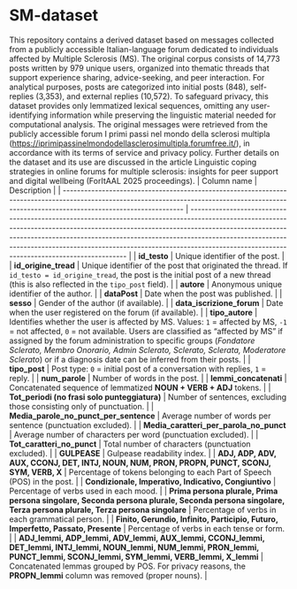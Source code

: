 # SM-dataset
This repository contains a derived dataset based on messages collected from a publicly accessible Italian-language forum dedicated to individuals affected by Multiple Sclerosis (MS).
The original corpus consists of 14,773 posts written by 979 unique users, organized into thematic threads that support experience sharing, advice-seeking, and peer interaction. For analytical purposes, posts are categorized into initial posts (848), self-replies (3,353), and external replies (10,572).
To safeguard privacy, this dataset provides only lemmatized lexical sequences, omitting any user-identifying information while preserving the linguistic material needed for computational analysis.
The original messages were retrieved from the publicly accessible forum I primi passi nel mondo della sclerosi multipla (https://iprimipassinelmondodellasclerosimultipla.forumfree.it/), in accordance with its terms of service and privacy policy.
Further details on the dataset and its use are discussed in the article Linguistic coping strategies in online forums for multiple sclerosis: insights for peer support and digital wellbeing (ForItAAL 2025 proceedings).
| Column name                                                                                                                                                                                    | Description                                                                                                                                                                                                                                                                                                                                                                          |
| ---------------------------------------------------------------------------------------------------------------------------------------------------------------------------------------------- | ------------------------------------------------------------------------------------------------------------------------------------------------------------------------------------------------------------------------------------------------------------------------------------------------------------------------------------------------------------------------------------ |
| **id\_testo**                                                                                                                                                                                  | Unique identifier of the post.                                                                                                                                                                                                                                                                                                                                                       |
| **id\_origine\_tread**                                                                                                                                                                         | Unique identifier of the post that originated the thread. If `id_testo = id_origine_tread`, the post is the initial post of a new thread (this is also reflected in the `tipo_post` field).                                                                                                                                                                                          |
| **autore**                                                                                                                                                                                     | Anonymous unique identifier of the author.                                                                                                                                                                                                                                                                                                                                           |
| **dataPost**                                                                                                                                                                                   | Date when the post was published.                                                                                                                                                                                                                                                                                                                                                    |
| **sesso**                                                                                                                                                                                      | Gender of the author (if available).                                                                                                                                                                                                                                                                                                                                                 |
| **data\_iscrizione\_forum**                                                                                                                                                                    | Date when the user registered on the forum (if available).                                                                                                                                                                                                                                                                                                                           |
| **tipo\_autore**                                                                                                                                                                               | Identifies whether the user is affected by MS. Values: `1` = affected by MS, `-1` = not affected, `0` = not available. Users are classified as “affected by MS” if assigned by the forum administration to specific groups (*Fondatore Sclerato, Membro Onorario, Admin Sclerato, Sclerato, Sclerata, Moderatore Sclerato*) or if a diagnosis date can be inferred from their posts. |
| **tipo\_post**                                                                                                                                                                                 | Post type: `0` = initial post of a conversation with replies, `1` = reply.                                                                                                                                                                                                                                                                                                           |
| **num\_parole**                                                                                                                                                                                | Number of words in the post.                                                                                                                                                                                                                                                                                                                                                         |
| **lemmi\_concatenati**                                                                                                                                                                         | Concatenated sequence of lemmatized **NOUN + VERB + ADJ** tokens.                                                                                                                                                                                                                                                                                                                    |
| **Tot\_periodi (no frasi solo punteggiatura)**                                                                                                                                                 | Number of sentences, excluding those consisting only of punctuation.                                                                                                                                                                                                                                                                                                                 |
| **Media\_parole\_no\_punct\_per\_sentence**                                                                                                                                                    | Average number of words per sentence (punctuation excluded).                                                                                                                                                                                                                                                                                                                         |
| **Media\_caratteri\_per\_parola\_no\_punct**                                                                                                                                                   | Average number of characters per word (punctuation excluded).                                                                                                                                                                                                                                                                                                                        |
| **Tot\_caratteri\_no\_punct**                                                                                                                                                                  | Total number of characters (punctuation excluded).                                                                                                                                                                                                                                                                                                                                   |
| **GULPEASE**                                                                                                                                                                                   | Gulpease readability index.                                                                                                                                                                                                                                                                                                                                                          |
| **ADJ, ADP, ADV, AUX, CCONJ, DET, INTJ, NOUN, NUM, PRON, PROPN, PUNCT, SCONJ, SYM, VERB, X**                                                                                                   | Percentage of tokens belonging to each Part of Speech (POS) in the post.                                                                                                                                                                                                                                                                                                             |
| **Condizionale, Imperativo, Indicativo, Congiuntivo**                                                                                                                                          | Percentage of verbs used in each mood.                                                                                                                                                                                                                                                                                                                                               |
| **Prima persona plurale, Prima persona singolare, Seconda persona plurale, Seconda persona singolare, Terza persona plurale, Terza persona singolare**                                         | Percentage of verbs in each grammatical person.                                                                                                                                                                                                                                                                                                                                      |
| **Finito, Gerundio, Infinito, Participio, Futuro, Imperfetto, Passato, Presente**                                                                                                              | Percentage of verbs in each tense or form.                                                                                                                                                                                                                                                                                                                                           |
| **ADJ\_lemmi, ADP\_lemmi, ADV\_lemmi, AUX\_lemmi, CCONJ\_lemmi, DET\_lemmi, INTJ\_lemmi, NOUN\_lemmi, NUM\_lemmi, PRON\_lemmi, PUNCT\_lemmi, SCONJ\_lemmi, SYM\_lemmi, VERB\_lemmi, X\_lemmi** | Concatenated lemmas grouped by POS. For privacy reasons, the **PROPN\_lemmi** column was removed (proper nouns).                                                                                                                                                                                                                                                                     |

